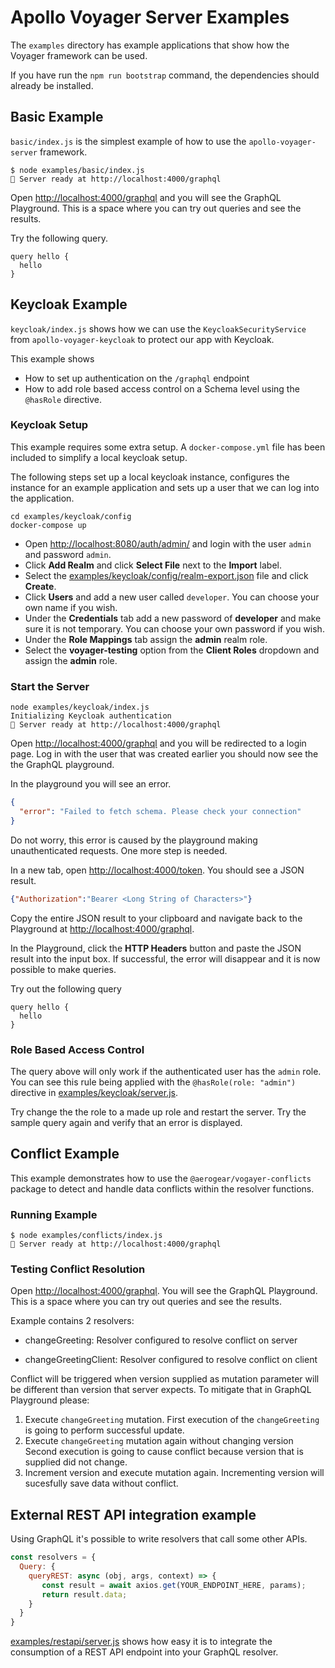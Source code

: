 # Apollo Voyager Server Examples

The `examples` directory has example applications that show how the Voyager framework can be used.

If you have run the `npm run bootstrap` command, the dependencies should already be installed.

## Basic Example

`basic/index.js` is the simplest example of how to use the `apollo-voyager-server` framework.

```
$ node examples/basic/index.js
🚀 Server ready at http://localhost:4000/graphql
```

Open [http://localhost:4000/graphql](http://localhost:4000/graphql) and you will see the GraphQL Playground. This is a space where you can try out queries and see the results.

Try the following query.

```
query hello {
  hello
}
```

## Keycloak Example

`keycloak/index.js` shows how we can use the `KeycloakSecurityService` from `apollo-voyager-keycloak` to protect our app with Keycloak.

This example shows

* How to set up authentication on the `/graphql` endpoint
* How to add role based access control on a Schema level using the `@hasRole` directive.

### Keycloak Setup

This example requires some extra setup. A `docker-compose.yml` file has been included to simplify a local keycloak setup.

The following steps set up a local keycloak instance, configures the instance for an example application and sets up a user that we can log into the application.

```
cd examples/keycloak/config
docker-compose up
```

* Open [http://localhost:8080/auth/admin/](http://localhost:8080/auth/admin/) and login with the user `admin` and password `admin`.
* Click **Add Realm** and click **Select File** next to the **Import** label.
* Select the [examples/keycloak/config/realm-export.json](../../examples/keycloak/config/realm-export.json) file and click **Create**.
* Click **Users** and add a new user called `developer`. You can choose your own name if you wish.
* Under the **Credentials** tab add a new password of **developer** and make sure it is not temporary. You can choose your own password if you wish.
* Under the **Role Mappings** tab assign the **admin** realm role.
* Select the **voyager-testing** option from the **Client Roles** dropdown and assign the **admin** role.

### Start the Server

```
node examples/keycloak/index.js
Initializing Keycloak authentication
🚀 Server ready at http://localhost:4000/graphql
```

Open [http://localhost:4000/graphql](http://localhost:4000/graphql) and you will be redirected to a login page. Log in with the user that was created earlier you should now see the the GraphQL playground.

In the playground you will see an error.

```json
{
  "error": "Failed to fetch schema. Please check your connection"
}
```

Do not worry, this error is caused by the playground making unauthenticated requests. One more step is needed.

In a new tab, open [http://localhost:4000/token](http://localhost:4000/token). You should see a JSON result.

```json
{"Authorization":"Bearer <Long String of Characters>"}
```

Copy the entire JSON result to your clipboard and navigate back to the Playground at [http://localhost:4000/graphql](http://localhost:4000/graphql).

In the Playground, click the **HTTP Headers** button and paste the JSON result into the input box. If successful, the error will disappear and it is now possible to make queries.

Try out the following query

```
query hello {
  hello
}
```

### Role Based Access Control

The query above will only work if the authenticated user has the `admin` role. You can see this rule being applied with the `@hasRole(role: "admin")` directive in [examples/keycloak/server.js](../../examples/keycloak/server.js#L22).

Try change the the role to a made up role and restart the server. Try the sample query again and verify that an error is displayed.

## Conflict Example

This example demonstrates how to use the `@aerogear/vogayer-conflicts` package to detect and handle data conflicts within the resolver functions.

### Running Example

```
$ node examples/conflicts/index.js
🚀 Server ready at http://localhost:4000/graphql
```

### Testing Conflict Resolution

Open [http://localhost:4000/graphql](http://localhost:4000/graphql).
You will see the GraphQL Playground. This is a space where you can try out queries and see the results.

Example contains 2 resolvers:

- changeGreeting: Resolver configured to resolve conflict on server

- changeGreetingClient: Resolver configured to resolve conflict on client


Conflict will be triggered when version supplied as mutation parameter will be
different than version that server expects. To mitigate that in GraphQL Playground please:

1) Execute `changeGreeting` mutation.
First execution of the `changeGreeting` is going to perform successful update.
2) Execute `changeGreeting` mutation again without changing version
Second execution is going to cause conflict because version that is supplied did not change.
3) Increment version and execute mutation again.
Incrementing version will sucesfully save data without conflict.


## External REST API integration example

Using GraphQL it's possible to write resolvers that call some other APIs.

```js
const resolvers = {
  Query: {
    queryREST: async (obj, args, context) => {
       const result = await axios.get(YOUR_ENDPOINT_HERE, params);
       return result.data;
    }
  }
}
```

[examples/restapi/server.js](../../examples/restapi/server.js#L26-39) shows how easy it is to integrate the consumption of a REST API endpoint into your GraphQL resolver.
